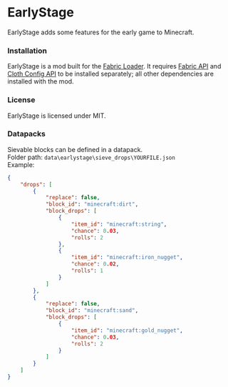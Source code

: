 # EarlyStage
EarlyStage adds some features for the early game to Minecraft.

### Installation
EarlyStage is a mod built for the [Fabric Loader](https://fabricmc.net/). It requires [Fabric API](https://www.curseforge.com/minecraft/mc-mods/fabric-api) and [Cloth Config API](https://www.curseforge.com/minecraft/mc-mods/cloth-config) to be installed separately; all other dependencies are installed with the mod.

### License
EarlyStage is licensed under MIT.

### Datapacks
Sievable blocks can be defined in a datapack.\
Folder path: ```data\earlystage\sieve_drops\YOURFILE.json```\
Example:

```json
{
    "drops": [
        {
            "replace": false,
            "block_id": "minecraft:dirt",
            "block_drops": [
                {
                    "item_id": "minecraft:string",
                    "chance": 0.03,
                    "rolls": 2
                },
                {
                    "item_id": "minecraft:iron_nugget",
                    "chance": 0.02,
                    "rolls": 1
                }
            ]
        },  
        {
            "replace": false,
            "block_id": "minecraft:sand",
            "block_drops": [
                {
                    "item_id": "minecraft:gold_nugget",
                    "chance": 0.03,
                    "rolls": 2
                }
            ]
        }
    ]
}
```
